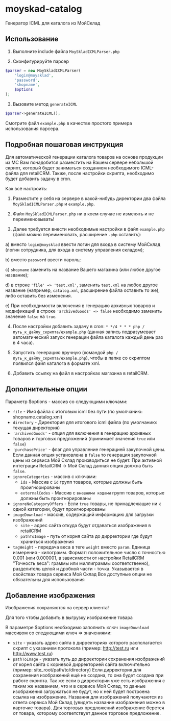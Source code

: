 # moyskad-catalog

Генератор ICML для каталога из МойСклад

## Использование

1) Выполните include файла `MoySkladICMLParser.php`

2) Сконфигурируйте парсер

```php
$parser = new MoySkladICMLParser(
    'login@moysklad',
    'password',
    'shopname',
    $options
);
```

3) Вызовите метод `generateICML`

```php
$parser->generateICML();
```

Смотрите файл `example.php` в качестве простого примера использования парсера.

## Подробная пошаговая инструкция

Для автоматической генерации каталога товаров на основе продукции из МС Вам понадобится разместить на Вашем сервере небольшой скрипт, который будет заниматься созданием необходимого ICML-файла для retailCRM. Также, после настройки скрипта, необходимо будет добавить задачу в cron.

Как всё настроить:

1) Разместите у себя на сервере в какой-нибудь директории два файла `MoySkladICMLParser.php` и `example.php`.

2) Файл `MoySkladICMLParser.php` ни в коем случае не изменять и не переименовывать!

3) Далее требуется внести необходимые настройки в файл `example.php` (файл можно переименовать, расширение `.php` оставить):

a) вместо `login@moysklad` ввести логин для входа в систему МойСклад (логин сотрудника, для входа в систему управления складом);

b) вместо `password` ввести пароль;

c) `shopname` заменить на название Вашего магазина (или любое другое название);

d) в строке `'file' => 'test.xml'`, заменить `test.xml` на любое другое название (например, `catalog.xml`, расширение файла оставить то же), либо оставить без изменения.

e) При необходимости включения в генерацию архивных товаров и модификаций в строке `'archivedGoods' => false` необходимо заменить значение `false` на `true`.

4) После настройки добавить задачу в cron: `* */4 * * * php /путь_к_файлу_скрипта/example.php` (данная запись подразумевает автоматический запуск генерации файла каталога каждый день раз в 4 часа).

5) Запустить генерацию вручную (командой `php /путь_к_файлу_скрипта/example.php`), чтобы в папке со скриптом появился файл каталога в формате xml.

6) Добавить ссылку на файл в настройках магазина в retailCRM.

## Дополнительные опции

Параметр $options - массив со следующими ключами:

* `file` - Имя файла с итоговым icml без пути (по умолчанию: shopname.catalog.xml)
* `directory` - Директория для итогового icml файла (по умолчанию: текущая директория)
* `'archivedGoods'` - опция для включения в генерацию архивных товаров и торговых предложений (принимает значения `true` или `false`)
* `'purchasePrice'` - флаг для управление генерацией закупочной цены. Если данная опция установлена в `false` то генерация закупочной цены из сервиса Мой Склад производиться не будет. 
                      При активной интеграции RetailCRM -> Мой Склад данная опция должна быть `false`.
* `ignoreCategories` - массив с ключами:
  * `ids` - Массив c `id` групп товаров, которые должны быть проигнорированы
  * `externalCodes` - Массив c `внешними кодами` групп товаров, которые должны быть проигнорированы
* `ignoreNoCategoryOffers` - Если `true` товары, не принадлежащие ни к одной категории, будут проигнорированы
* `imageDownload` - массив, содержащий информацию для загрузки изображений
  * `site` - адрес сайта откуда будут отдаваться изображения в retailCRM
  * `pathToImage` - путь от корня сайта до дирректории где будут храниться изображения
* `tagWeight` - передача веса в теге `weight` вместо `param`. Единица измерения - килограмм. 
Формат: положительное число с точностью 0.001 (или 0.000001, в зависимости от настройки RetailCRM "Точность веса": граммы или миллиграммы соответственно), разделитель целой и дробной части - точка.
Указывается в свойствах товара сервиса Мой Склад
Все доступные опции не обязательны для использования

## Добавление изображения

Изображения сохраняются на сервер клиента!

Для того чтобы добавить в выгрузку изображение товара

В параметре $options необходимо заполнить ключ `imageDownload` массивом со следующими ключ => значениями:
 * `site` - указать адрес сайта в дирректориях которого располагается скрипт с указанием протокола (пример: http://test.ru или http://www.test.ru)
 * `pathToImage` - указать путь до дирректории сохранения изображений от корня сайта с корневой дирректорией сайта включительно (пример: site_root/path/to/directory)
Если дирректория для сохранения изображений ещё не создана, то она будет создана при работе скрипта.
Так же если в дирректории уже есть изображения с таким же названием, что и в сервисе Мой Склад, то данные изображения загружаться не будут, но к ней будет построена ссылка на изображение.
Названия для изображений получаются из ответа сервиса Мой Склад (увидеть название изображения можно в карточке товара). Для торговых предложений изображение берется от товара, которому соответствует данное торговое предложение.

























 

